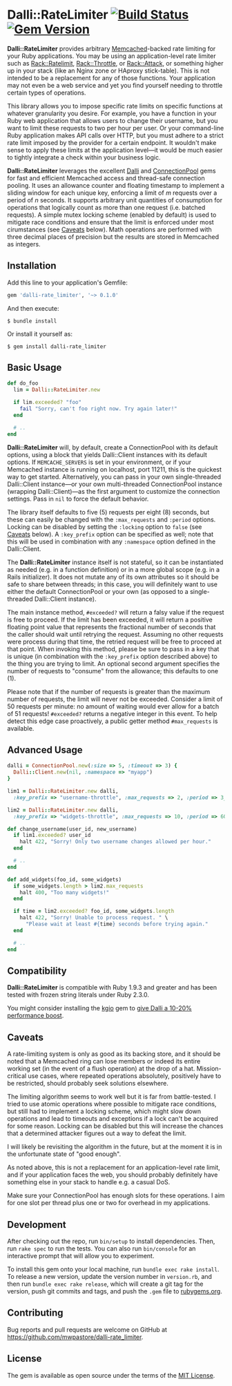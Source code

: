 # Dalli::RateLimiter [![Build Status](https://travis-ci.org/mwpastore/dalli-rate_limiter.svg?branch=master)](https://travis-ci.org/mwpastore/dalli-rate_limiter) [![Gem Version](https://badge.fury.io/rb/dalli-rate_limiter.svg)](https://badge.fury.io/rb/dalli-rate_limiter)

**Dalli::RateLimiter** provides arbitrary [Memcached][6]-backed rate limiting
for your Ruby applications. You may be using an application-level rate limiter
such as [Rack::Ratelimit][1], [Rack::Throttle][2], or [Rack::Attack][3], or
something higher up in your stack (like an Nginx zone or HAproxy stick-table).
This is not intended to be a replacement for any of those functions. Your
application may not even be a web service and yet you find yourself needing to
throttle certain types of operations.

This library allows you to impose specific rate limits on specific functions at
whatever granularity you desire. For example, you have a function in your Ruby
web application that allows users to change their username, but you want to
limit these requests to two per hour per user. Or your command-line Ruby
application makes API calls over HTTP, but you must adhere to a strict rate
limit imposed by the provider for a certain endpoint. It wouldn't make sense to
apply these limits at the application level&mdash;it would be much easier to
tightly integrate a check within your business logic.

**Dalli::RateLimiter** leverages the excellent [Dalli][4] and
[ConnectionPool][5] gems for fast and efficient Memcached access and
thread-safe connection pooling. It uses an allowance counter and floating
timestamp to implement a sliding window for each unique key, enforcing a limit
of _m_ requests over a period of _n_ seconds. It supports arbitrary unit
quantities of consumption for operations that logically count as more than one
request (i.e. batched requests). A simple mutex locking scheme (enabled by
default) is used to mitigate race conditions and ensure that the limit is
enforced under most cirumstances (see [Caveats](#caveats) below).  Math
operations are performed with three decimal places of precision but the results
are stored in Memcached as integers.

## Installation

Add this line to your application's Gemfile:

```ruby
gem 'dalli-rate_limiter', '~> 0.1.0'
```

And then execute:

    $ bundle install

Or install it yourself as:

    $ gem install dalli-rate_limiter

## Basic Usage

```ruby
def do_foo
  lim = Dalli::RateLimiter.new

  if lim.exceeded? "foo"
    fail "Sorry, can't foo right now. Try again later!"
  end

  # ..
end
```

**Dalli::RateLimiter** will, by default, create a ConnectionPool with its
default options, using a block that yields Dalli::Client instances with its
default options. If `MEMCACHE_SERVERS` is set in your environment, or if your
Memcached instance is running on localhost, port 11211, this is the quickest
way to get started. Alternatively, you can pass in your own single-threaded
Dalli::Client instance&mdash;or your own multi-threaded ConnectionPool instance
(wrapping Dalli::Client)&mdash;as the first argument to customize the
connection settings. Pass in `nil` to force the default behavior.

The library itself defaults to five (5) requests per eight (8) seconds, but
these can easily be changed with the `:max_requests` and `:period` options.
Locking can be disabled by setting the `:locking` option to `false` (see
[Caveats](#caveats) below). A `:key_prefix` option can be specified as well;
note that this will be used in combination with any `:namespace` option defined
in the Dalli::Client.

The **Dalli::RateLimiter** instance itself is not stateful, so it can be
instantiated as needed (e.g. in a function definition) or in a more global
scope (e.g. in a Rails initializer). It does not mutate any of its own
attributes so it should be safe to share between threads; in this case, you
will definitely want to use either the default ConnectionPool or your own (as
opposed to a single-threaded Dalli::Client instance).

The main instance method, `#exceeded?` will return a falsy value if the request
is free to proceed. If the limit has been exceeded, it will return a positive
floating point value that represents the fractional number of seconds that the
caller should wait until retrying the request. Assuming no other requests were
process during that time, the retried request will be free to proceed at that
point.  When invoking this method, please be sure to pass in a key that is
unique (in combination with the `:key_prefix` option described above) to the
thing you are trying to limit. An optional second argument specifies the number
of requests to "consume" from the allowance; this defaults to one (1).

Please note that if the number of requests is greater than the maximum number
of requests, the limit will never not be exceeded. Consider a limit of 50
requests per minute: no amount of waiting would ever allow for a batch of 51
requests! `#exceeded?` returns a negative integer in this event. To help detect
this edge case proactively, a public getter method `#max_requests` is
available.

## Advanced Usage

```ruby
dalli = ConnectionPool.new(:size => 5, :timeout => 3) {
  Dalli::Client.new(nil, :namespace => "myapp")
}

lim1 = Dalli::RateLimiter.new dalli,
  :key_prefix => "username-throttle", :max_requests => 2, :period => 3_600

lim2 = Dalli::RateLimiter.new dalli,
  :key_prefix => "widgets-throttle", :max_requests => 10, :period => 60

def change_username(user_id, new_username)
  if lim1.exceeded? user_id
    halt 422, "Sorry! Only two username changes allowed per hour."
  end

  # ..
end

def add_widgets(foo_id, some_widgets)
  if some_widgets.length > lim2.max_requests
    halt 400, "Too many widgets!"
  end

  if time = lim2.exceeded? foo_id, some_widgets.length
    halt 422, "Sorry! Unable to process request. " \
      "Please wait at least #{time} seconds before trying again."
  end

  # ..
end
```

## Compatibility

**Dalli::RateLimiter** is compatible with Ruby 1.9.3 and greater and has been
tested with frozen string literals under Ruby 2.3.0.

You might consider installing the [kgio][7] gem to [give Dalli a 10-20%
performance boost][8].

## Caveats

A rate-limiting system is only as good as its backing store, and it should be
noted that a Memcached ring can lose members or indeed its entire working set
(in the event of a flush operation) at the drop of a hat. Mission-critical use
cases, where repeated operations absolutely, positively have to be restricted,
should probably seek solutions elsewhere.

The limiting algorithm seems to work well but it is far from battle-tested. I
tried to use atomic operations where possible to mitigate race conditions, but
still had to implement a locking scheme, which might slow down operations and
lead to timeouts and exceptions if a lock can't be acquired for some reason.
Locking can be disabled but this will increase the chances that a determined
attacker figures out a way to defeat the limit.

I will likely be revisiting the algorithm in the future, but at the moment it
is in the unfortunate state of "good enough".

As noted above, this is not a replacement for an application-level rate limit,
and if your application faces the web, you should probably definitely have
something else in your stack to handle e.g. a casual DoS.

Make sure your ConnectionPool has enough slots for these operations. I aim for
one slot per thread plus one or two for overhead in my applications.

## Development

After checking out the repo, run `bin/setup` to install dependencies. Then, run
`rake spec` to run the tests. You can also run `bin/console` for an interactive
prompt that will allow you to experiment.

To install this gem onto your local machine, run `bundle exec rake install`. To
release a new version, update the version number in `version.rb`, and then run
`bundle exec rake release`, which will create a git tag for the version, push
git commits and tags, and push the `.gem` file to
[rubygems.org](https://rubygems.org).

## Contributing

Bug reports and pull requests are welcome on GitHub at
https://github.com/mwpastore/dalli-rate_limiter.

## License

The gem is available as open source under the terms of the [MIT
License](http://opensource.org/licenses/MIT).

[1]: https://github.com/jeremy/rack-ratelimit "Rate::Ratelimit"
[2]: https://github.com/bendiken/rack-throttle "Rack::Throttle"
[3]: https://github.com/kickstarter/rack-attack "Rack::Attack"
[4]: https://github.com/petergoldstein/dalli "Dalli"
[5]: https://github.com/mperham/connection_pool "ConnectionPool"
[6]: http://memcached.org "Memcached"
[7]: http://bogomips.org/kgio "kgio"
[8]: https://github.com/petergoldstein/dalli/blob/master/Performance.md "Dalli Performance"
